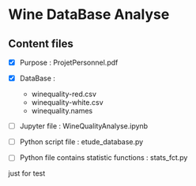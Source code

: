 # Wine DataBase Analyse


## Content files
- [x] Purpose : ProjetPersonnel.pdf
- [x] DataBase :
  - winequality-red.csv
  - winequality-white.csv
  - winequality.names
- [ ] Jupyter file : WineQualityAnalyse.ipynb
- [ ] Python script file : etude_database.py
- [ ] Python file contains statistic functions : stats_fct.py


just for test
